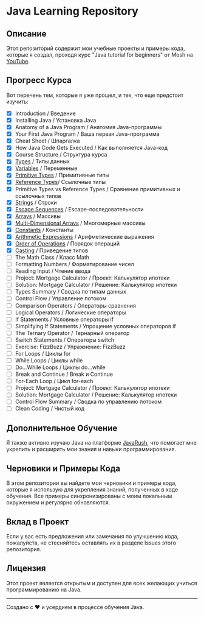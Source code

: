 # Java Learning Repository

## Описание
Этот репозиторий содержит мои учебные проекты и примеры кода, которые я создал, проходя курс "Java tutorial for beginners" от Mosh на [YouTube](https://www.youtube.com/watch?v=eIrMbAQSU34).

## Прогресс Курса
Вот перечень тем, которые я уже прошел, и тех, что еще предстоит изучить:


- [x] Introduction / Введение
- [x] Installing Java / Установка Java
- [x] Anatomy of a Java Program / Анатомия Java-программы
- [x] Your First Java Program / Ваша первая Java-программа
- [x] Cheat Sheet / Шпаргалка
- [x] How Java Code Gets Executed / Как выполняется Java-код
- [x] Course Structure / Структура курса
- [x] [Types](src%2FTypesmy.java) / Типы данных
- [x] [Variables](src%2FTypesmy.java) / Переменные
- [x] [Primitive Types](src%2FPrimitiveTypes.java) / Примитивные типы
- [x] [Reference Types](src%2FReferenceTypes.java)/ Ссылочные типы
- [x] Primitive Types vs Reference Types / Сравнение примитивных и ссылочных типов
- [x] [Strings](src%2FStringsmy.java) / Строки
- [x] [Escape Sequences](src%2FEscapeSequencesmy.java) / Escape-последовательности
- [x] [Arrays](src%2FArraysmy.java) / Массивы
- [x] [Multi-Dimensional Arrays](src%2FMultiDimensionalArraysmy.java) / Многомерные массивы
- [x] [Constants](src%2FConstantsmy.java) / Константы
- [x] [Arithmetic Expressions](src%2FArithmeticExpressionsmy.java) / Арифметические выражения
- [x] [Order of Operations](src%2FOrderOfOperationsmy.java) / Порядок операций
- [x] [Casting](src%2FCastingmy.java) / Приведение типов
- [ ] The Math Class / Класс Math
- [ ] Formatting Numbers / Форматирование чисел
- [ ] Reading Input / Чтение ввода
- [ ] Project: Mortgage Calculator / Проект: Калькулятор ипотеки
- [ ] Solution: Mortgage Calculator / Решение: Калькулятор ипотеки
- [ ] Types Summary / Сводка по типам данных
- [ ] Control Flow / Управление потоком
- [ ] Comparison Operators / Операторы сравнения
- [ ] Logical Operators / Логические операторы
- [ ] If Statements / Условные операторы if
- [ ] Simplifying If Statements / Упрощение условных операторов if
- [ ] The Ternary Operator / Тернарный оператор
- [ ] Switch Statements / Операторы switch
- [ ] Exercise: FizzBuzz / Упражнение: FizzBuzz
- [ ] For Loops / Циклы for
- [ ] While Loops / Циклы while
- [ ] Do...While Loops / Циклы do...while
- [ ] Break and Continue / Break и Continue
- [ ] For-Each Loop / Цикл for-each
- [ ] Project: Mortgage Calculator / Проект: Калькулятор ипотеки
- [ ] Solution: Mortgage Calculator / Решение: Калькулятор ипотеки
- [ ] Control Flow Summary / Сводка по управлению потоком
- [ ] Clean Coding / Чистый код

## Дополнительное Обучение
Я также активно изучаю Java на платформе [JavaRush](https://javarush.com), что помогает мне укрепить и расширить мои знания и навыки программирования.

## Черновики и Примеры Кода
В этом репозитории вы найдете мои черновики и примеры кода, которые я использую для укрепления знаний, полученных в ходе обучения. Все примеры синхронизированы с моим локальным окружением и регулярно обновляются.

## Вклад в Проект
Если у вас есть предложения или замечания по улучшению кода, пожалуйста, не стесняйтесь оставлять их в разделе Issues этого репозитория.

## Лицензия
Этот проект является открытым и доступен для всех желающих учиться программированию на Java.

---

Создано с ❤️ и усердием в процессе обучения Java.
